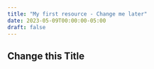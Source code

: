 ```yaml
---
title: "My first resource - Change me later"
date: 2023-05-09T00:00:00-05:00
draft: false
---
```


## Change this Title


